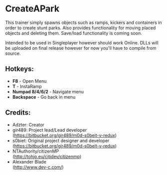 # CreateAPark

This trainer simply spawns objects such as ramps, kickers and containers in order to create stunt parks. Also provides functionality for moving placed objects and deleting them. Save/load functionality is coming soon.

Intended to be used in Singleplayer however should work Online. DLLs will be uploaded on final release however for now you'll have to compile from source.

## Hotkeys:

* __F8__ - Open Menu
* __T__ - InstaRamp
* __Numpad 8/4/6/2__ - Navigate menu
* __Backspace__ - Go back in menu

## Credits:
* Adzter: Creator
* gir489: Project lead/Lead developer   
    (https://bitbucket.org/gir489/m0d-s0beit-v-redux)
* s0biet: Original project designer and developer  
    (https://bitbucket.org/gir489/m0d-s0beit-v-redux)
* NTAuthority/citizenMP  
    (http://tohjo.eu/citidev/citizenmp)
* Alexander Blade  
    (http://www.dev-c.com/)